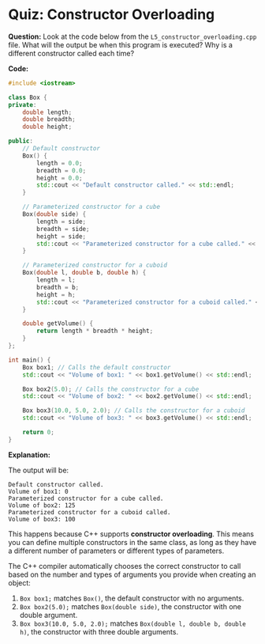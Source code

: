 # Quiz: Constructor Overloading

**Question:** Look at the code below from the `L5_constructor_overloading.cpp` file. What will the output be when this program is executed? Why is a different constructor called each time?

**Code:**

```cpp
#include <iostream>

class Box {
private:
    double length;
    double breadth;
    double height;

public:
    // Default constructor
    Box() {
        length = 0.0;
        breadth = 0.0;
        height = 0.0;
        std::cout << "Default constructor called." << std::endl;
    }

    // Parameterized constructor for a cube
    Box(double side) {
        length = side;
        breadth = side;
        height = side;
        std::cout << "Parameterized constructor for a cube called." << std::endl;
    }

    // Parameterized constructor for a cuboid
    Box(double l, double b, double h) {
        length = l;
        breadth = b;
        height = h;
        std::cout << "Parameterized constructor for a cuboid called." << std::endl;
    }

    double getVolume() {
        return length * breadth * height;
    }
};

int main() {
    Box box1; // Calls the default constructor
    std::cout << "Volume of box1: " << box1.getVolume() << std::endl;

    Box box2(5.0); // Calls the constructor for a cube
    std::cout << "Volume of box2: " << box2.getVolume() << std::endl;

    Box box3(10.0, 5.0, 2.0); // Calls the constructor for a cuboid
    std::cout << "Volume of box3: " << box3.getVolume() << std::endl;

    return 0;
}
```

**Explanation:**

The output will be:

```
Default constructor called.
Volume of box1: 0
Parameterized constructor for a cube called.
Volume of box2: 125
Parameterized constructor for a cuboid called.
Volume of box3: 100
```

This happens because C++ supports **constructor overloading**. This means you can define multiple constructors in the same class, as long as they have a different number of parameters or different types of parameters.

The C++ compiler automatically chooses the correct constructor to call based on the number and types of arguments you provide when creating an object:

1.  `Box box1;` matches `Box()`, the default constructor with no arguments.
2.  `Box box2(5.0);` matches `Box(double side)`, the constructor with one double argument.
3.  `Box box3(10.0, 5.0, 2.0);` matches `Box(double l, double b, double h)`, the constructor with three double arguments.

